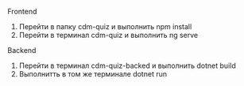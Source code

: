 Frontend
1. Перейти в папку cdm-quiz и выполнить npm install
2. Перейти в терминал cdm-quiz и выполнить ng serve

Backend
1. Перейти в терминал cdm-quiz-backed и выполнить dotnet build
2. Выполнитть в том же терминале dotnet run 
